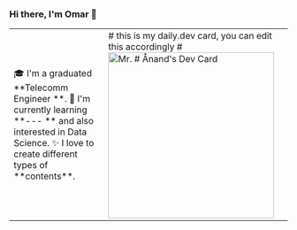 ### Hi there, I'm Omar 👋

<!--
**uma-dev/uma-dev** is a ✨ _special_ ✨ repository because its `README.md` (this file) appears on your GitHub profile.

Here are some ideas to get you started:

- 🔭 I’m currently working on ...
- 🌱 I’m currently learning ...
- 👯 I’m looking to collaborate on ...
- 🤔 I’m looking for help with ...
- 💬 Ask me about ...
- 📫 How to reach me: ...
- 😄 Pronouns: ...
- ⚡ Fun fact: ...
-->

<table>
  <tr>
    <td valign="center">
      🎓 I'm a graduated **Telecomm Engineer **.
      🌱 I'm currently learning **--- ** and also interested in Data Science.
      ✨ I love to create different types of **contents**.
<td >
# this is my daily.dev card, you can edit this accordingly
     # <a href="https://app.daily.dev/Astrodevil"><img src="https://api.daily.dev/devcards/81fef2c2311f4739a063dbde61b40fe2.png?r=1fr" width="300" alt="Mr.   # Ånand's Dev Card"/></a>
    </td>
    
  </tr>
  </table>

